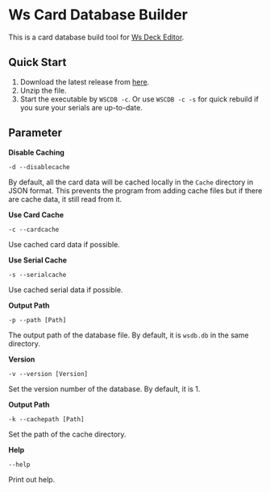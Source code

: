 # Ws Card Database Builder
This is a card database build tool for [Ws Deck Editor](https://github.com/joshuaavalon/WsDeckEditor).

## Quick Start

1. Download the latest release from [here](https://github.com/joshuaavalon/WsCardDbBuilder/releases).
2. Unzip the file.
3. Start the executable by `WSCDB -c`. Or use `WSCDB -c -s` for quick rebuild if you sure your serials are up-to-date.

## Parameter
**Disable Caching**
```
-d --disablecache
```
By default, all the card data will be cached locally in the `Cache` directory in JSON format. This prevents the program from adding cache files but if there are cache data, it still read from it.

**Use Card Cache**
```
-c --cardcache
```
Use cached card data if possible.

**Use Serial Cache**
```
-s --serialcache
```
Use cached serial data if possible.

**Output Path**
```
-p --path [Path]
```
The output path of the database file. By default, it is `wsdb.db` in the same directory.

**Version**
```
-v --version [Version]
```
Set the version number of the database. By default, it is 1.

**Output Path**
```
-k --cachepath [Path]
```
Set the path of the cache directory.


**Help**
```
--help
```
Print out help.

